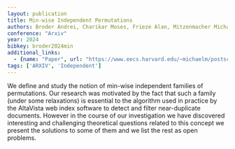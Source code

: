 ```yaml
---
layout: publication
title: Min-wise Independent Permutations
authors: Broder Andrei, Charikar Moses, Frieze Alan, Mitzenmacher Michael
conference: "Arxiv"
year: 2024
bibkey: broder2024min
additional_links:
  - {name: "Paper", url: "https://www.eecs.harvard.edu/~michaelm/postscripts/jcss2000.pdf"}
tags: ['ARXIV', 'Independent']
---
```

We define and study the notion of min-wise independent families of permutations. Our research was motivated by the fact that such a family (under some relaxations) is essential to the algorithm used in practice by the AltaVista web index software to detect and filter near-duplicate documents. However in the course of our investigation we have discovered interesting and challenging theoretical questions related to this concept we present the solutions to some of them and we list the rest as open problems.
